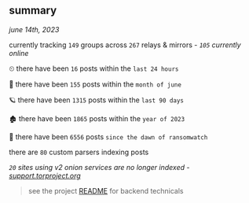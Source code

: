 
## summary
_june 14th, 2023_

currently tracking `149` groups across `267` relays & mirrors - _`105` currently online_

⏲ there have been `16` posts within the `last 24 hours`

🦈 there have been `155` posts within the `month of june`

🪐 there have been `1315` posts within the `last 90 days`

🏚 there have been `1865` posts within the `year of 2023`

🦕 there have been `6556` posts `since the dawn of ransomwatch`

there are `80` custom parsers indexing posts

_`20` sites using v2 onion services are no longer indexed - [support.torproject.org](https://support.torproject.org/onionservices/v2-deprecation/)_

> see the project [README](https://github.com/joshhighet/ransomwatch#ransomwatch--) for backend technicals
